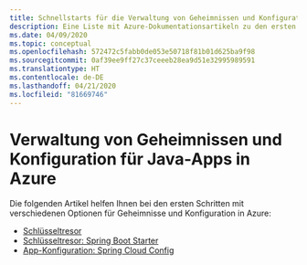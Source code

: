 ```yaml
---
title: Schnellstarts für die Verwaltung von Geheimnissen und Konfiguration für Java-Apps in Azure
description: Eine Liste mit Azure-Dokumentationsartikeln zu den ersten Schritten im Zusammenhang mit der Verwaltung von Geheimnissen und Konfiguration für Java-Apps.
ms.date: 04/09/2020
ms.topic: conceptual
ms.openlocfilehash: 572472c5fabb0de053e50718f81b01d625ba9f98
ms.sourcegitcommit: 0af39ee9ff27c37ceeeb28ea9d51e32995989591
ms.translationtype: HT
ms.contentlocale: de-DE
ms.lasthandoff: 04/21/2020
ms.locfileid: "81669746"
---
```

# <a name="secrets-and-configuration-management-for-java-apps-on-azure"></a>Verwaltung von Geheimnissen und Konfiguration für Java-Apps in Azure

Die folgenden Artikel helfen Ihnen bei den ersten Schritten mit verschiedenen Optionen für Geheimnisse und Konfiguration in Azure:

- [Schlüsseltresor](/azure/key-vault/quick-create-java)
- [Schlüsseltresor: Spring Boot Starter](/azure/developer/java/spring-framework/configure-spring-boot-starter-java-app-with-azure-key-vault)
- [App-Konfiguration: Spring Cloud Config](/azure/azure-app-configuration/quickstart-java-spring-app)
